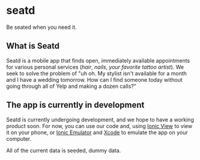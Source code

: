 # seatd
Be seated when you need it.

## What is Seatd
Seatd is a mobile app that finds open, immediately available appointments for various personal services (*hair*, *nails*, *your favorite tattoo artist*). We seek to solve the problem of "uh oh. My stylist isn't available for a month and I have a wedding tomorrow. How can I find someone today without going through all of Yelp and making a dozen calls?"

## The app is currently in development
Seatd is currently undergoing development, and we hope to have a working product soon. For now, you can use our code and, using [Ionic View](http://view.ionic.io/) to view it on your phone, or [Ionic Emulator](http://ionicframework.com/docs/cli/run.html) and [Xcode](https://developer.apple.com/download/) to emulate the app on your computer.

All of the current data is seeded, dummy data.


